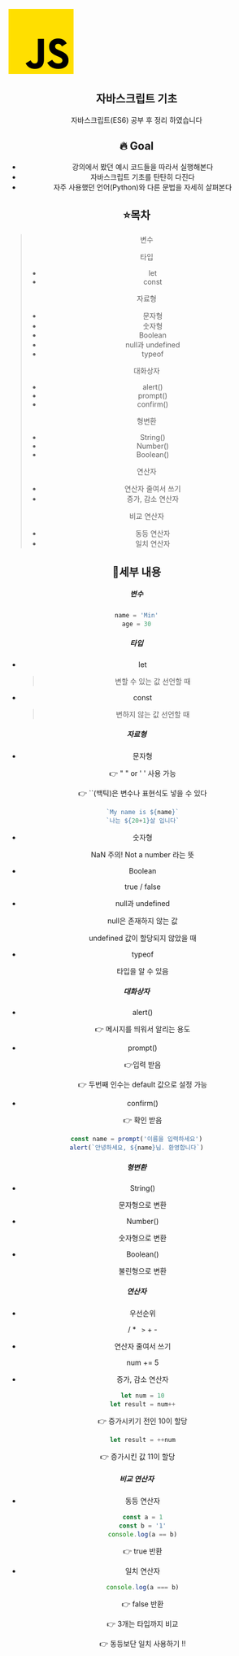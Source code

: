 ![js](../README.assets/js.png)



<center><h2>자바스크립트 기초</h2></center>

<center>자바스크립트(ES6) 공부 후 정리 하였습니다



## 🔥 Goal

- 강의에서 봤던 예시 코드들을 따라서 실행해본다
- 자바스크립트 기초를 탄탄히 다진다
- 자주 사용했던 언어(Python)와 다른 문법을 자세히 살펴본다



## ⭐목차

> 변수
>
> 타입
>
> - let
> - const
>
> 자료형
>
> - 문자형
> - 숫자형
> - Boolean
> - null과 undefined
> - typeof
>
> 대화상자
>
> - alert()
> - prompt()
> - confirm()
>
> 형변환
>
> - String()
> - Number()
> - Boolean()
>
> 연산자
>
> - 연산자 줄여서 쓰기
> - 증가, 감소 연산자
>
> 비교 연산자
>
> - 동등 연산자
> - 일치 연산자



## 🔧세부 내용

##### 변수

```javascript
name = 'Min'
age = 30
```



##### 타입

- let

  > 변할 수 있는 값 선언할 때

- const

  > 변하지 않는 값 선언할 때



##### 자료형

- 문자형

  👉 " " or ' ' 사용 가능

  👉 ``(백틱)은 변수나 표현식도 넣을 수 있다

  ```javascript
  `My name is ${name}`
  `나는 ${20+1}살 입니다`
  ```

- 숫자형

  NaN 주의! Not a number 라는 뜻

- Boolean

  true / false

- null과 undefined

  null은 존재하지 않는 값

  undefined 값이 할당되지 않았을 때

- typeof

  타입을 알 수 있음

  

##### 대화상자

- alert()

  👉 메시지를 띄워서 알리는 용도

- prompt()

  👉입력 받음

  👉 두번째 인수는 default 값으로 설정 가능

- confirm()

  👉 확인 받음

```javascript
const name = prompt('이름을 입력하세요')
alert(`안녕하세요, ${name}님. 환영합니다`)
```



##### 형변환

- String() 

  문자형으로 변환

- Number() 

  숫자형으로 변환

- Boolean()

  불린형으로 변환

  

##### 연산자

- 우선순위

  /  *   ` >`    +  -

- 연산자 줄여서 쓰기

  num += 5

- 증가, 감소 연산자

  ```javascript
  let num = 10
  let result = num++
  ```

  👉 증가시키기 전인 10이 할당

  ```javascript
  let result = ++num
  ```

​		👉 증가시킨 값 11이 할당



##### 비교 연산자

- 동등 연산자

  ```javascript
  const a = 1
  const b = '1'
  console.log(a == b)
  ```

  👉 true 반환

- 일치 연산자

  ```javascript
  console.log(a === b)
  ```

  👉 false 반환

  👉 3개는 타입까지 비교

  👉 동등보단 일치 사용하기 !!
